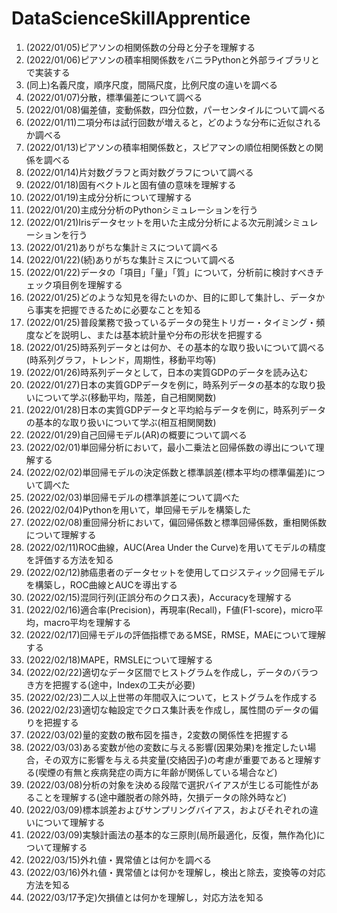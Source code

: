 # DataScienceSkillApprentice

1. (2022/01/05)ピアソンの相関係数の分母と分子を理解する
1. (2022/01/06)ピアソンの積率相関係数をバニラPythonと外部ライブラリとで実装する
1. (同上)名義尺度，順序尺度，間隔尺度，比例尺度の違いを調べる
1. (2022/01/07)分散，標準偏差について調べる
1. (2022/01/08)偏差値，変動係数，四分位数，パーセンタイルについて調べる
1. (2022/01/11)二項分布は試行回数が増えると，どのような分布に近似されるか調べる
1. (2022/01/13)ピアソンの積率相関係数と，スピアマンの順位相関係数との関係を調べる
1. (2022/01/14)片対数グラフと両対数グラフについて調べる
1. (2022/01/18)固有ベクトルと固有値の意味を理解する
1. (2022/01/19)主成分分析について理解する
1. (2022/01/20)主成分分析のPythonシミュレーションを行う
1. (2022/01/21)Irisデータセットを用いた主成分分析による次元削減シミュレーションを行う
1. (2022/01/21)ありがちな集計ミスについて調べる
1. (2022/01/22)(続)ありがちな集計ミスについて調べる
1. (2022/01/22)データの「項目」「量」「質」について，分析前に検討すべきチェック項目例を理解する
1. (2022/01/25)どのような知見を得たいのか、目的に即して集計し、データから事実を把握できるために必要なことを知る
1. (2022/01/25)普段業務で扱っているデータの発生トリガー・タイミング・頻度などを説明し、または基本統計量や分布の形状を把握する
1. (2022/01/25)時系列データとは何か、その基本的な取り扱いについて調べる(時系列グラフ，トレンド，周期性，移動平均等)
1. (2022/01/26)時系列データとして，日本の実質GDPのデータを読み込む
1. (2022/01/27)日本の実質GDPデータを例に，時系列データの基本的な取り扱いについて学ぶ(移動平均，階差，自己相関関数)
1. (2022/01/28)日本の実質GDPデータと平均給与データを例に，時系列データの基本的な取り扱いについて学ぶ(相互相関関数)
1. (2022/01/29)自己回帰モデル(AR)の概要について調べる
1. (2022/02/01)単回帰分析において，最小二乗法と回帰係数の導出について理解する
1. (2022/02/02)単回帰モデルの決定係数と標準誤差(標本平均の標準偏差)について調べた
1. (2022/02/03)単回帰モデルの標準誤差について調べた
1. (2022/02/04)Pythonを用いて，単回帰モデルを構築した
1. (2022/02/08)重回帰分析において，偏回帰係数と標準回帰係数，重相関係数について理解する
1. (2022/02/11)ROC曲線，AUC(Area Under the Curve)を用いてモデルの精度を評価する方法を知る
1. (2022/02/12)肺癌患者のデータセットを使用してロジスティック回帰モデルを構築し，ROC曲線とAUCを導出する
1. (2022/02/15)混同行列(正誤分布のクロス表)，Accuracyを理解する
1. (2022/02/16)適合率(Precision)，再現率(Recall)，F値(F1-score)，micro平均，macro平均を理解する
1. (2022/02/17)回帰モデルの評価指標であるMSE，RMSE，MAEについて理解する
1. (2022/02/18)MAPE，RMSLEについて理解する
1. (2022/02/22)適切なデータ区間でヒストグラムを作成し，データのバラつき方を把握する(途中，Indexの工夫が必要)
1. (2022/02/23)二人以上世帯の年間収入について，ヒストグラムを作成する
1. (2022/02/23)適切な軸設定でクロス集計表を作成し，属性間のデータの偏りを把握する
1. (2022/03/02)量的変数の散布図を描き，2変数の関係性を把握する
1. (2022/03/03)ある変数が他の変数に与える影響(因果効果)を推定したい場合，その双方に影響を与える共変量(交絡因子)の考慮が重要であると理解する(喫煙の有無と疾病発症の両方に年齢が関係している場合など)
1. (2022/03/08)分析の対象を決める段階で選択バイアスが生じる可能性があることを理解する(途中離脱者の除外時，欠損データの除外時など)
1. (2022/03/09)標本誤差およびサンプリングバイアス，およびそれぞれの違いについて理解する
1. (2022/03/09)実験計画法の基本的な三原則(局所最適化，反復，無作為化)について理解する
1. (2022/03/15)外れ値・異常値とは何かを調べる
1. (2022/03/16)外れ値・異常値とは何かを理解し，検出と除去，変換等の対応方法を知る
1. (2022/03/17予定)欠損値とは何かを理解し，対応方法を知る
